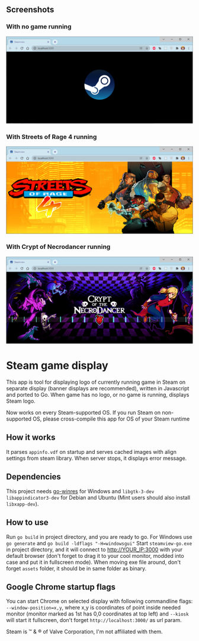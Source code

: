 ## Screenshots

### With no game running

![Default display](/screenshots/default-display.png)

### With Streets of Rage 4 running

![SoR 4 display](/screenshots/sor4-display.png)

### With Crypt of Necrodancer running

![Crypt of Necrodancer display](/screenshots/cotn-display.png)

# Steam game display

This app is tool for displaying logo of currently running
game in Steam on separate display (banner displays are
recommended), written in Javascript and ported to Go. When game 
has no logo, or no game is running, displays Steam logo.

Now works on every Steam-supported OS. If you run Steam on 
non-supported OS, please cross-compile this app for OS of
your Steam runtime

## How it works

It parses `appinfo.vdf` on startup and serves cached images with
align settings from steam library. When server stops, it displays
error message.

## Dependencies

This project needs [go-winres](https://github.com/tc-hib/go-winres) 
for Windows and `libgtk-3-dev` `libappindicator3-dev` for Debian 
and Ubuntu (Mint users should also install `libxapp-dev`).

## How to use

Run `go build` in project directory, and you are ready to go.
For Windows use `go generate` and `go build -ldflags "-H=windowsgui"`
Start `steamview-go.exe` in project directory, and it will connect to
<http://YOUR_IP:3000> with your default browser (don't forget to 
drag it to your cool monitor, modded into case and put it in 
fullscreen mode). When moving exe file around, don't forget `assets` 
folder, it should be in same folder as binary.

## Google Chrome startup flags

You can start Chrome on selected display with following commandline flags: 
`--window-position=x,y`, where x,y is coordinates of point inside needed
monitor (monitor marked as 1st has 0,0 coordinates at top left) and 
`--kiosk` will start it fullscreen, don't forget `http://localhost:3000/`
as url param.

Steam is &trade; & &reg; of Valve Corporation, I'm not affiliated 
with them.
